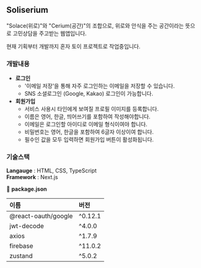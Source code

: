 ## Soliserium

"Solace(위로)"와 "Cerium(공간)"의 조합으로, 위로와 안식을 주는 공간이라는 뜻으로 고민상담을 주고받는 웹앱입니다.

현재 기획부터 개발까지 혼자 토이 프로젝트로 작업중입니다.

### 개발내용

- **로그인**
  - '이메일 저장'을 통해 자주 로그인하는 이메일을 저장할 수 있습니다.
  - SNS 소셜로그인 (Google, Kakao) 로그인이 가능합니다.
- **회원가입**
  - 서비스 사용시 타인에게 보여질 프로필 이미지를 등록합니다.
  - 이름은 영어, 한글, 띄어쓰기를 포함하여 작성해야합니다.
  - 이메일은 로그인할 아이디로 이메일 형식이여야 합니다.
  - 비밀번호는 영어, 한글을 포함하여 6글자 이상이여 합니다.
  - 필수인 값을 모두 입력하면 회원가입 버튼이 활성화됩니다.

### 기술스택

**Langauge** : HTML, CSS, TypeScript  
**Framework** : Next.js

:memo: **package.json**

| 이름                | 버전    |
| :------------------ | :------ |
| @react-oauth/google | ^0.12.1 |
| jwt-decode          | ^4.0.0  |
| axios               | ^1.7.9  |
| firebase            | ^11.0.2 |
| zustand             | ^5.0.2  |
